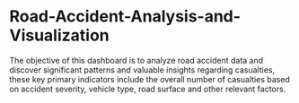 # Road-Accident-Analysis-and-Visualization
The objective of this dashboard is to analyze road accident data and discover significant patterns and valuable insights regarding casualties, these key primary indicators include the overall number of casualties based on accident severity, vehicle type, road surface and other relevant factors.
